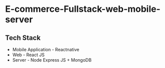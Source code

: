 # E-commerce-Fullstack-web-mobile-server

## Tech Stack
- Mobile Application - Reactnative
- Web - React JS
- Server - Node Express JS + MongoDB
